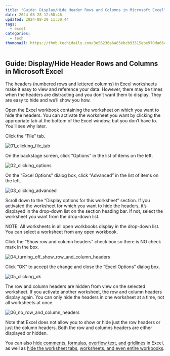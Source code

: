 ```yaml
---
title: "Guide: Display/Hide Header Rows and Columns in Microsoft Excel"
date: 2024-08-28 12:58:46
updated: 2024-08-29 11:50:44
tags:
  - excel
categories:
  - tech
thumbnail: https://thmb.techidaily.com/3e56236a6a85ebcb93515ebe970da664f41c03cdc9a40751e6b62b7a56683a32.jpg
---
```


## Guide: Display/Hide Header Rows and Columns in Microsoft Excel

The headers (numbered rows and lettered columns) in Excel worksheets make it easy to view and reference your data. However, there may be times when the headers are distracting and you don’t want them to display. They are easy to hide and we’ll show you how.

 Open the Excel workbook containing the worksheet on which you want to hide the headers. You can activate the worksheet you want by clicking the appropriate tab at the bottom of the Excel window, but you don’t have to. You’ll see why later.

 Click the “File” tab.

![01_clicking_file_tab](https://static1.howtogeekimages.com/wordpress/wp-content/uploads/2015/06/01_clicking_file_tab4.png) 

 On the backstage screen, click “Options” in the list of items on the left.

![02_clicking_options](https://static1.howtogeekimages.com/wordpress/wp-content/uploads/2015/06/02_clicking_options1.png) 

 On the “Excel Options” dialog box, click “Advanced” in the list of items on the left.

![03_clicking_advanced](https://static1.howtogeekimages.com/wordpress/wp-content/uploads/2015/06/03_clicking_advanced1.png) 

 Scroll down to the “Display options for this worksheet” section. If you activated the worksheet for which you want to hide the headers, it’s displayed in the drop-down list on the section heading bar. If not, select the worksheet you want from the drop-down list.

 NOTE: All worksheets in all open workbooks display in the drop-down list. You can select a worksheet from any open workbook.

 Click the “Show row and column headers” check box so there is NO check mark in the box.

![04_turning_off_show_row_and_column_headers](https://static1.howtogeekimages.com/wordpress/wp-content/uploads/2015/06/04_turning_off_show_row_and_column_headers.png) 

 Click “OK” to accept the change and close the “Excel Options” dialog box.

![05_clicking_ok](https://static1.howtogeekimages.com/wordpress/wp-content/uploads/2015/06/05_clicking_ok.png) 

 The row and column headers are hidden from view on the selected worksheet. If you activate another worksheet, the row and column headers display again. You can only hide the headers in one worksheet at a time, not all worksheets at once.

![06_no_row_and_column_headers](https://static1.howtogeekimages.com/wordpress/wp-content/uploads/2015/06/06_no_row_and_column_headers.png) 

 Note that Excel does not allow you to show or hide just the row headers or just the column headers. Both the row and columns headers are either displayed or hidden.

 You can also [hide comments, formulas, overflow text, and gridlines](https://screen-video-capture.techidaily.com/updated-2024-approved-exclusive-list-of-top-digital-tutorial-providers-sans-udemy/) in Excel, as well as [hide the worksheet tabs](https://hardware-updates.techidaily.com/1723862666060-limited-time-offer-snag-the-cutting-edge-1amoelpmacbookprowithm3chip-for-500-less-prime-day-deal-awaits/), [worksheets, and even entire workbooks](https://fox-boxes.techidaily.com/exclusive-list-of-cost-free-video-downloaders-from-pinterest-for-2024/).

<ins class="adsbygoogle"
     style="display:block"
     data-ad-format="autorelaxed"
     data-ad-client="ca-pub-7571918770474297"
     data-ad-slot="1223367746"></ins>



<ins class="adsbygoogle"
     style="display:block"
     data-ad-client="ca-pub-7571918770474297"
     data-ad-slot="8358498916"
     data-ad-format="auto"
     data-full-width-responsive="true"></ins>

